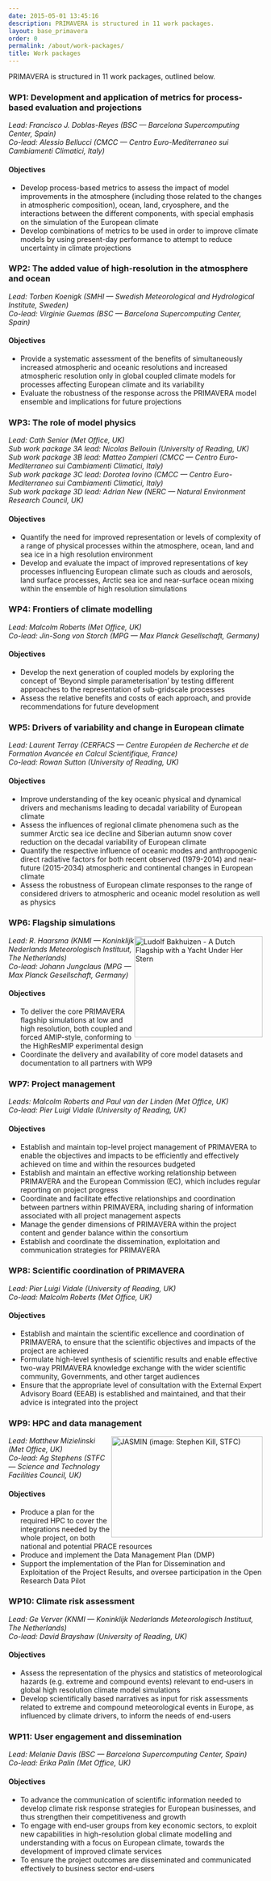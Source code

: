 ```yaml
---
date: 2015-05-01 13:45:16
description: PRIMAVERA is structured in 11 work packages.
layout: base_primavera
order: 0
permalink: /about/work-packages/
title: Work packages
---
```


<p>PRIMAVERA is structured in 11 work packages, outlined below.</p>
<h3>WP1: Development and application of metrics for process-based evaluation and projections</h3>
<p><em>Lead: Francisco J. Doblas-Reyes (BSC — Barcelona Supercomputing Center, Spain)<br>Co-lead: Alessio Bellucci (CMCC <em>—</em> Centro Euro-Mediterraneo sui Cambiamenti Climatici, Italy)<br></em></p>
<h4>Objectives</h4>
<ul>
<li>Develop process-based metrics to assess the impact of model improvements in the atmosphere (including those related to the changes in atmospheric composition), ocean, land, cryosphere, and the interactions between the different components, with special emphasis on the simulation of the European climate</li>
<li>Develop combinations of metrics to be used in order to improve climate models by using present-day performance to attempt to reduce uncertainty in climate projections</li>
</ul>
<h3>WP2: The added value of high-resolution in the atmosphere and ocean</h3>
<p><em>Lead: Torben Koenigk (SMHI <em>— Swedish Meteorological and Hydrological Institute, Sweden)</em> <br>Co-lead: Virginie Guemas<em> (BSC — Barcelona Supercomputing Center, Spain)</em></em></p>
<h4>Objectives</h4>
<ul>
<li>Provide a systematic assessment of the benefits of simultaneously increased atmospheric and oceanic resolutions and increased atmospheric resolution only in global coupled climate models for processes affecting European climate and its variability</li>
<li>Evaluate the robustness of the response across the PRIMAVERA model ensemble and implications for future projections</li>
</ul>
<h3>WP3: The role of model physics</h3>
<p><em>Lead: Cath Senior (Met Office, UK)<br>Sub work package 3A lead:</em><em> Nicolas Bellouin (University of Reading, UK)<em><br>Sub work package </em>3B<em> lead</em>: Matteo Zampieri (CMCC — Centro Euro-Mediterraneo sui Cambiamenti Climatici, Italy)</em><br><em><em>Sub work package </em>3C<em> lead</em>: Dorotea Iovino (CMCC — Centro Euro-Mediterraneo sui Cambiamenti Climatici, Italy)</em><br><em><em>Sub work package </em>3D<em> lead</em>: Adrian New (NERC <em>— Natural Environment Research Council, UK)</em></em></p>
<h4>Objectives</h4>
<ul>
<li>Quantify the need for improved representation or levels of complexity of a range of physical processes within the atmosphere, ocean, land and sea ice in a high resolution environment</li>
<li>Develop and evaluate the impact of improved representations of key processes influencing European climate such as clouds and aerosols, land surface processes, Arctic sea ice and near-surface ocean mixing within the ensemble of high resolution simulations</li>
</ul>
<h3>WP4: Frontiers of climate modelling</h3>
<p><em>Lead: Malcolm Roberts (Met Office, UK)<br>Co-lead: Jin-Song von Storch (MPG<em> <em>—</em></em> Max Planck Gesellschaft, Germany)</em></p>
<h4>Objectives</h4>
<ul>
<li>Develop the next generation of coupled models by exploring the concept of ‘Beyond simple parameterisation’ by testing different approaches to the representation of sub-gridscale processes</li>
<li>Assess the relative benefits and costs of each approach, and provide recommendations for future development</li>
</ul>
<h3>WP5: Drivers of variability and change in European climate</h3>
<p><em>Lead: Laurent Terray (CERFACS <em><em><em>—</em></em> </em>Centre Européen de Recherche et de Formation Avancée en Calcul Scientifique, France)<br>Co-lead: Rowan Sutton <em>(University of Reading, UK)</em></em></p>
<h4>Objectives</h4>
<ul>
<li>Improve understanding of the key oceanic physical and dynamical drivers and mechanisms leading to decadal variability of European climate</li>
<li>Assess the influences of regional climate phenomena such as the summer Arctic sea ice decline and Siberian autumn snow cover reduction on the decadal variability of European climate</li>
<li>Quantify the respective influence of oceanic modes and anthropogenic direct radiative factors for both recent observed (1979-2014) and near-future (2015-2034) atmospheric and continental changes in European climate</li>
<li>Assess the robustness of European climate responses to the range of considered drivers to atmospheric and oceanic model resolution as well as physics</li>
</ul>
<h3>WP6: Flagship simulations</h3>
<p><img height="200" src="http://upload.wikimedia.org/wikipedia/commons/thumb/f/f3/Ludolf_Bakhuizen_-_A_Dutch_Flagship_with_a_Yacht_Under_Her_Stern.jpg/609px-Ludolf_Bakhuizen_-_A_Dutch_Flagship_with_a_Yacht_Under_Her_Stern.jpg" style="float: right;" title="Ludolf Bakhuizen - A Dutch Flagship with a Yacht Under Her Stern" width="254"><em>Lead: R. Haarsma (KNMI <em> <em><em><em>—</em></em> </em>Koninklijk Nederlands Meteorologisch Instituut, The Netherlands)</em><br>Co-lead: Johann Jungclaus (<em><em>MPG<em> <em>—</em></em> Max Planck Gesellschaft</em>, Germany</em>)</em></p>
<h4>Objectives</h4>
<ul>
<li>To deliver the core PRIMAVERA flagship simulations at low and high resolution, both coupled and forced AMIP-style, conforming to the HighResMIP experimental design</li>
<li>Coordinate the delivery and availability of core model datasets and documentation to all partners with WP9</li>
</ul>
<h3>WP7: Project management</h3>
<p><em>Leads: Malcolm Roberts and Paul van der Linden (Met Office, UK)<br>Co-lead: Pier Luigi Vidale (University of Reading, UK)</em></p>
<h4>Objectives</h4>
<ul>
<li>Establish and maintain top-level project management of PRIMAVERA to enable the objectives and impacts to be efficiently and effectively achieved on time and within the resources budgeted</li>
<li>Establish and maintain an effective working relationship between PRIMAVERA and the European Commission (EC), which includes regular reporting on project progress</li>
<li>Coordinate and facilitate effective relationships and coordination between partners within PRIMAVERA, including sharing of information associated with all project management aspects</li>
<li>Manage the gender dimensions of PRIMAVERA within the project content and gender balance within the consortium</li>
<li>Establish and coordinate the dissemination, exploitation and communication strategies for PRIMAVERA</li>
</ul>
<h3>WP8: Scientific coordination of PRIMAVERA</h3>
<p><em>Lead: Pier Luigi Vidale (University of Reading, UK)<br>Co-lead: Malcolm Roberts (Met Office, UK)</em></p>
<h4>Objectives</h4>
<ul>
<li>Establish and maintain the scientific excellence and coordination of PRIMAVERA, to ensure that the scientific objectives and impacts of the project are achieved</li>
<li>Formulate high-level synthesis of scientific results and enable effective two-way PRIMAVERA knowledge exchange with the wider scientific community, Governments, and other target audiences</li>
<li>Ensure that the appropriate level of consultation with the External Expert Advisory Board (EEAB) is established and maintained, and that their advice is integrated into the project</li>
</ul>
<h3>WP9: HPC and data management</h3>
<p><img height="200" src="http://www.jasmin.ac.uk/static/media/uploads/panasas_aisle.jpg" style="float: right;" title="JASMIN (image: Stephen Kill, STFC)" width="300"></p>
<p><em>Lead: Matthew Mizielinski (Met Office, UK)</em><br><em>Co-lead: Ag Stephens (STFC — Science and Technology Facilities Council, UK)</em></p>
<h4>Objectives</h4>
<ul>
<li>Produce a plan for the required HPC to cover the integrations needed by the whole project, on both national and potential PRACE resources</li>
<li>Produce and implement the Data Management Plan (DMP)</li>
<li>Support the implementation of the Plan for Dissemination and Exploitation of the Project Results, and oversee participation in the Open Research Data Pilot</li>
</ul>
<h3>WP10: Climate risk assessment</h3>
<p><em>Lead: Ge Verver (KNMI <em><em><em>—</em></em> </em>Koninklijk Nederlands Meteorologisch Instituut, The Netherlands)<br>Co-lead: David Brayshaw <em>(University of Reading, UK)</em></em></p>
<h4>Objectives</h4>
<ul>
<li>Assess the representation of the physics and statistics of meteorological hazards (e.g. extreme and compound events) relevant to end-users in global high resolution climate model simulations</li>
<li>Develop scientifically based narratives as input for risk assessments related to extreme and compound meteorological events in Europe, as influenced by climate drivers, to inform the needs of end-users</li>
</ul>
<h3>WP11: User engagement and dissemination</h3>
<p><em>Lead: Melanie Davis <em>(BSC — Barcelona Supercomputing Center, Spain)</em><br>Co-lead: Erika Palin (Met Office, UK)</em></p>
<h4>Objectives</h4>
<ul>
<li>To advance the communication of scientific information needed to develop climate risk response strategies for European businesses, and thus strengthen their competitiveness and growth</li>
<li>To engage with end-user groups from key economic sectors, to exploit new capabilities in high-resolution global climate modelling and understanding with a focus on European climate, towards the development of improved climate services</li>
<li>To ensure the project outcomes are disseminated and communicated effectively to business sector end-users</li>
</ul>
<p></p>
<p><br><br><br><br></p>
